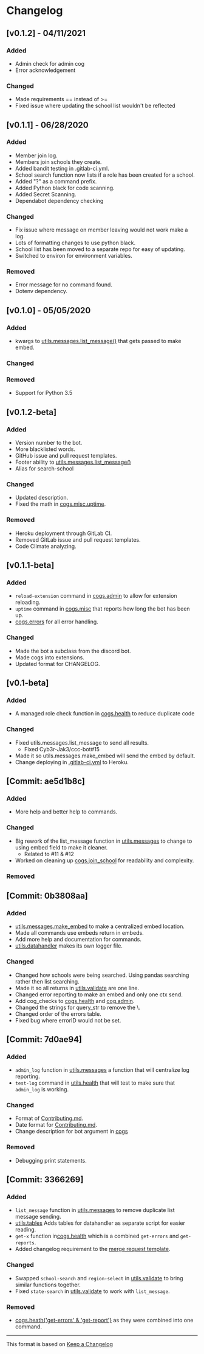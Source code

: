 # Changelog

<!-- markdownlint-disable MD001 MD003 MD024 -->

<!--

[LATEST]
---

### Added

### Changed

### Removed
-->

[v0.1.2] - 04/11/2021
---

### Added

- Admin check for admin cog
- Error acknowledgement

### Changed

- Made requirements == instead of >=
- Fixed issue where updating the school list wouldn't be reflected

[v0.1.1] - 06/28/2020
---

### Added

- Member join log.
- Members join schools they create.
- Added bandit testing in .gitlab-ci.yml.
- School search function now lists if a role has been created for a school.
- Added "?" as a command prefix.
- Added Python black for code scanning.
- Added Secret Scanning.
- Dependabot dependency checking

### Changed

- Fix issue where message on member leaving would not work make a log.
- Lots of formatting changes to use python black.
- School list has been moved to a separate repo for easy of updating.
- Switched to environ for environment variables.

### Removed

- Error message for no command found.
- Dotenv dependency.

[v0.1.0] - 05/05/2020
---

### Added

- kwargs to [utils.messages.list_message()](utils/messages.py) that gets passed to make embed.

### Changed

### Removed

- Support for Python 3.5

[v0.1.2-beta]
---

### Added

- Version number to the bot.
- More blacklisted words.
- GitHub issue and pull request templates.
- Footer ability to [utils.messages.list_message()](utils/messages.py)
- Alias for search-school

### Changed

- Updated description.
- Fixed the math in [cogs.misc.uptime](cogs/misc.py).

### Removed

- Heroku deployment through GitLab CI.
- Removed GitLab issue and pull request templates.
- Code Climate analyzing.

[v0.1.1-beta]
---

### Added

- `reload-extension` command in [cogs.admin](cogs/admin.py) to allow for extension reloading.
- `uptime` command in [cogs.misc](cogs/misc.py) that reports how long the bot has been up.
- [cogs.errors](cogs/errors.py) for all error handling.

### Changed

- Made the bot a subclass from the discord bot.
- Made cogs into extensions.
- Updated format for CHANGELOG.

[v0.1-beta]
---

### Added

- A managed role check function in [cogs.health](cogs/health.py) to reduce duplicate code

### Changed

- Fixed utils.messages.list_message to send all results.
  - Fixed Cyb3r-Jak3/ccc-bot#15
- Made it so utils.messages.make_embed will send the embed by default.
- Change deploying in [.gitlab-ci.yml](.gitlab-ci.yml) to Heroku.

[Commit: ae5d1b8c]
---

### Added

- More help and better help to commands.

### Changed

- Big rework of the list_message function in [utils.messages](utils/messages.py) to change to using embed field to make it cleaner.
  - Related to #11 & #12
- Worked on cleaning up [cogs.join_school](cogs/schools.py) for readability and complexity.

### Removed

[Commit: 0b3808aa]
---

### Added

- [utils.messages.make_embed](utils/messages.py) to make a centralized embed location.
- Made all commands use embeds return in embeds.
- Add more help and documentation for commands.
- [utils.datahandler](utils/datahandler.py) makes its own logger file.

### Changed

- Changed how schools were being searched. Using pandas searching rather then list searching.
- Made it so all returns in [utils.validate](utils/validate.py) are one line.
- Changed error reporting to make an embed and only one ctx send.
- Add cog_checks to [cogs.health](cogs/health.py) and [cog.admin](cogs/admin.py).
- Changed the strings for query_str to remove the \\.
- Changed order of the errors table.
- Fixed bug where errorID would not be set.

[Commit: 7d0ae94]
---

### Added

- `admin_log` function in [utils.messages](utils/messages.py) a function that will centralize log reporting.
- `test-log` command in [utils.health](cogs/health.py) that will test to make sure that `admin_log` is working.

### Changed

- Format of [Contributing.md](CONTRIBUTING.md).
- Date format for [Contributing.md](CONTRIBUTING.md).
- Change description for bot argument in [cogs](cogs/)

### Removed

- Debugging print statements.

[Commit: 3366269]
---

### Added

- `list_message` function in [utils.messages](utils/messages.py) to remove duplicate list message sending.
- [utils.tables](utils/tables.py) Adds tables for datahandler as separate script for easier reading.
- `get-x` function in[cogs.health](cogs/health.py) which is a combined `get-errors` and `get-reports`.
- Added changelog requirement to the [merge request template](.gitlab/merge_request_templates/default.md).

### Changed

- Swapped `school-search` and `region-select` in [utils.validate](utils/validate.py) to bring similar functions together.
- Fixed `state-search` in [utils.validate](utils/validate.py) to work with `list_message`.

### Removed

- [cogs.heath{'get-errors' & 'get-report'}](cogs/health.py) as they were combined into one command.

---
This format is based on [Keep a Changelog](https://keepachangelog.com/en/1.0.0/)
